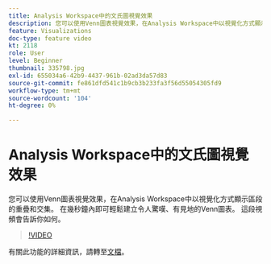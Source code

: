 ```yaml
---
title: Analysis Workspace中的文氏圖視覺效果
description: 您可以使用Venn圖表視覺效果，在Analysis Workspace中以視覺化方式顯示區段的重疊和交集。 在幾秒鐘內即可輕鬆建立令人驚嘆、有見地的Venn圖表。 這段視頻會告訴你如何。
feature: Visualizations
doc-type: feature video
kt: 2118
role: User
level: Beginner
thumbnail: 335798.jpg
exl-id: 655034a6-42b9-4437-961b-02ad3da57d83
source-git-commit: fe861dfd541c1b9cb3b233fa3f56d55054305fd9
workflow-type: tm+mt
source-wordcount: '104'
ht-degree: 0%

---
```


# Analysis Workspace中的文氏圖視覺效果

您可以使用Venn圖表視覺效果，在Analysis Workspace中以視覺化方式顯示區段的重疊和交集。 在幾秒鐘內即可輕鬆建立令人驚嘆、有見地的Venn圖表。 這段視頻會告訴你如何。

>[!VIDEO](https://video.tv.adobe.com/v/335798/?quality=12)

有關此功能的詳細資訊，請轉至[文檔](https://experienceleague.adobe.com/docs/analytics/analyze/analysis-workspace/visualizations/venn.html?lang=en)。
